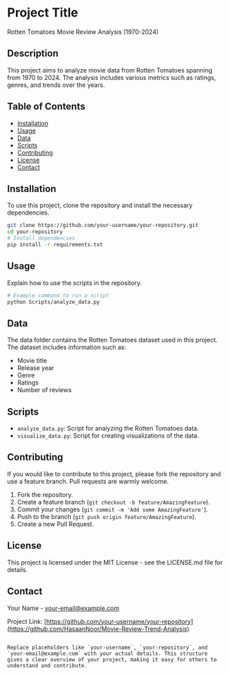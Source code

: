 # Project Title

Rotten Tomatoes Movie Review Analysis (1970-2024)

## Description

This project aims to analyze movie data from Rotten Tomatoes spanning from 1970 to 2024. The analysis includes various metrics such as ratings, genres, and trends over the years.

## Table of Contents

- [Installation](#installation)
- [Usage](#usage)
- [Data](#data)
- [Scripts](#scripts)
- [Contributing](#contributing)
- [License](#license)
- [Contact](#contact)

## Installation

To use this project, clone the repository and install the necessary dependencies.

```bash
git clone https://github.com/your-username/your-repository.git
cd your-repository
# Install dependencies
pip install -r requirements.txt
```

## Usage

Explain how to use the scripts in the repository.

```bash
# Example command to run a script
python Scripts/analyze_data.py
```

## Data

The data folder contains the Rotten Tomatoes dataset used in this project. The dataset includes information such as:

- Movie title
- Release year
- Genre
- Ratings
- Number of reviews

## Scripts

- `analyze_data.py`: Script for analyzing the Rotten Tomatoes data.
- `visualize_data.py`: Script for creating visualizations of the data.

## Contributing

If you would like to contribute to this project, please fork the repository and use a feature branch. Pull requests are warmly welcome.

1. Fork the repository.
2. Create a feature branch (`git checkout -b feature/AmazingFeature`).
3. Commit your changes (`git commit -m 'Add some AmazingFeature'`).
4. Push to the branch (`git push origin feature/AmazingFeature`).
5. Create a new Pull Request.

## License

This project is licensed under the MIT License - see the LICENSE.md file for details.

## Contact

Your Name - [your-email@example.com](mailto:hasaan.noor@outlook.com)

Project Link: [https://github.com/your-username/your-repository](https://github.com/HasaanNoor/Movie-Review-Trend-Analysis)
```

Replace placeholders like `your-username`, `your-repository`, and `your-email@example.com` with your actual details. This structure gives a clear overview of your project, making it easy for others to understand and contribute.
